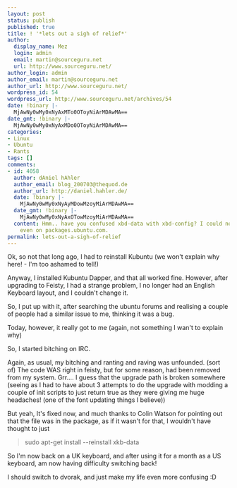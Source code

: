 ```yaml
---
layout: post
status: publish
published: true
title: ! '*lets out a sigh of relief*'
author:
  display_name: Mez
  login: admin
  email: martin@sourceguru.net
  url: http://www.sourceguru.net/
author_login: admin
author_email: martin@sourceguru.net
author_url: http://www.sourceguru.net/
wordpress_id: 54
wordpress_url: http://www.sourceguru.net/archives/54
date: !binary |-
  MjAwNy0wMy0xNyAxMTo0OToyNiArMDAwMA==
date_gmt: !binary |-
  MjAwNy0wMy0xNyAxMDo0OToyNiArMDAwMA==
categories:
- Linux
- Ubuntu
- Rants
tags: []
comments:
- id: 4058
  author: dAniel hAhler
  author_email: blog_200703@thequod.de
  author_url: http://daniel.hahler.de/
  date: !binary |-
    MjAwNy0wMy0xNyAyMDowMzoyMiArMDAwMA==
  date_gmt: !binary |-
    MjAwNy0wMy0xNyAxOTowMzoyMiArMDAwMA==
  content: Hmm.. have you confused xbd-data with xbd-config? I could not find xbd-config,
    even on packages.ubuntu.com.
permalink: lets-out-a-sigh-of-relief
---
```

<p>Ok, so not that long ago, I had to reinstall Kubuntu (we won't explain why here! - I'm too ashamed to tell!)</p>
<p>Anyway, I installed Kubuntu Dapper, and that all worked fine. However, after upgrading to Feisty, I had a strange problem, I no longer had an English Keyboard layout, and I couldn't change it.</p>
<p>So, I put up with it, after searching the ubuntu forums and realising a couple of people had a similar issue to me, thinking it was a bug.</p>
<p>Today, however, it really got to me (again, not something I wan't to explain why)</p>
<p>So, I started bitching on IRC.</p>
<p>Again, as usual, my bitching and ranting and raving was unfounded. (sort of) The code WAS right in feisty, but for some reason, had been removed from my system. Grr.... I guess that the upgrade path is broken somewhere (seeing as I had to have about 3 attempts to do the upgrade with modding a couple of init scripts to just return true as they were giving me huge headaches! (one of the font updating things I believe))</p>
<p>But yeah, It's fixed now, and much thanks to Colin Watson for pointing out that the file was in the package, as if it wasn't for that, I wouldn't have thought to just</p>
<blockquote><p>sudo apt-get install --reinstall xkb-data</p></blockquote>
<p>So I'm now back on a UK keyboard, and after using it for a month as a US keyboard, am now having difficulty switching back!</p>
<p>I should switch to dvorak, and just make my life even more confusing :D</p>
